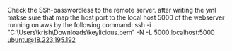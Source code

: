 Check the SSh-passwordless to the remote server.
after writing the yml makse sure that map the host port to the local host 5000 of the webserver running on aws by the following command:
ssh -i "C:\Users\krish\Downloads\keylicious.pem" -N -L 5000:localhost:5000 ubuntu@18.223.195.192
